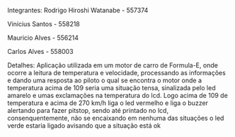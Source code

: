 Integrantes:
Rodrigo Hiroshi Watanabe - 557374

Vinícius Santos - 558218

Mauricio Alves - 556214

Carlos Alves - 558003

Detalhes:
Aplicação utilizada em um motor de carro de Formula-E, onde ocorre a leitura de temperatura e velocidade, processando as informações e dando uma resposta ao piloto o qual se encontra o motor onde a temperatura acima de 109 seria uma situação tensa, sinalizada pelo led amarelo e umas exclamações na temperatura do lcd. Logo acima de 109 de temperatura e acima de 270 km/h liga o led vermelho e liga o buzzer alertando para fazer pitstop, sendo até printado no lcd, consenquentemente, não se encaixando em nenhuma das situações o led verde estaria ligado avisando que a situação está ok
    